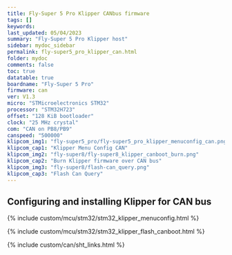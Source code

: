 ```yaml
---
title: Fly-Super 5 Pro Klipper CANbus firmware
tags: []
keywords: 
last_updated: 05/04/2023
summary: "Fly-Super 5 Pro Klipper host"
sidebar: mydoc_sidebar
permalink: fly-super5_pro_klipper_can.html
folder: mydoc
comments: false
toc: true
datatable: true
boardname: "Fly-Super 5 Pro"
firmware: can
ver: V1.3
micro: "STMicroelectronics STM32"
processor: "STM32H723"
offset: "128 KiB bootloader"
clock: "25 MHz crystal"
com: "CAN on PB8/PB9"
canspeed: "500000"
klipcom_img1: "fly-super5_pro/fly-super5_pro_klipper_menuconfig_can.png"
klipcom_cap1: "Klipper Menu Config CAN"
klipcom_img2: "fly-super8/fly-super8_klipper_canboot_burn.png"
klipcom_cap2: "Burn Klipper firmware over CAN bus"
klipcom_img3: "fly-super8/flash-can_query.png"
klipcom_cap3: "Flash Can Query"
---
```


## Configuring and installing Klipper for CAN bus

{% include custom/mcu/stm32/stm32_klipper_menuconfig.html %}

{% include custom/mcu/stm32/stm32_klipper_flash_canboot.html %}

{% include custom/can/sht_links.html %}

